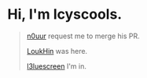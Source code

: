 # Hi, I'm Icyscools.
> [n0uur](https://github.com/n0uur) request me to merge his PR.
> 
> [LoukHin](https://github.com/LoukHin) was here.
>
> [l3luescreen](https://github.com/l3luescreen) I'm in.
